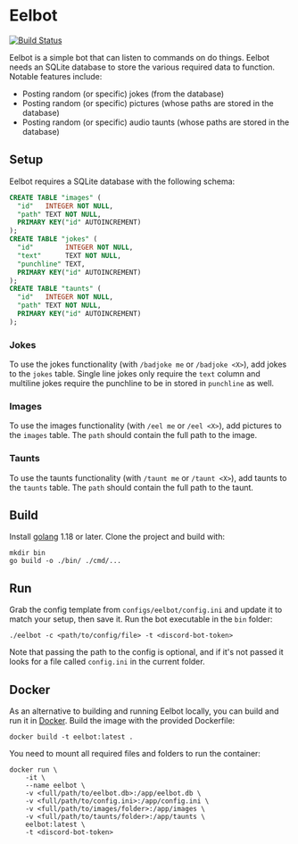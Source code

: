 # Eelbot

[![Build Status](https://github.com/emseers/eelbot/actions/workflows/go.yml/badge.svg)](https://github.com/emseers/eelbot/actions)

Eelbot is a simple bot that can listen to commands on do things. Eelbot needs an
SQLite database to store the various required data to function. Notable features
include:

* Posting random (or specific) jokes (from the database)
* Posting random (or specific) pictures (whose paths are stored in the database)
* Posting random (or specific) audio taunts (whose paths are stored in the
  database)

## Setup

Eelbot requires a SQLite database with the following schema:
```sql
CREATE TABLE "images" (
  "id"   INTEGER NOT NULL,
  "path" TEXT NOT NULL,
  PRIMARY KEY("id" AUTOINCREMENT)
);
CREATE TABLE "jokes" (
  "id"        INTEGER NOT NULL,
  "text"      TEXT NOT NULL,
  "punchline" TEXT,
  PRIMARY KEY("id" AUTOINCREMENT)
);
CREATE TABLE "taunts" (
  "id"   INTEGER NOT NULL,
  "path" TEXT NOT NULL,
  PRIMARY KEY("id" AUTOINCREMENT)
);
```

### Jokes

To use the jokes functionality (with `/badjoke me` or `/badjoke <X>`), add jokes
to the `jokes` table. Single line jokes only require the `text` column and
multiline jokes require the punchline to be in stored in `punchline` as well.

### Images

To use the images functionality (with `/eel me` or `/eel <X>`), add pictures to
the `images` table. The `path` should contain the full path to the image.

### Taunts

To use the taunts functionality (with `/taunt me` or `/taunt <X>`), add taunts
to the `taunts` table. The `path` should contain the full path to the taunt.

## Build

Install [golang](https://golang.org/) 1.18 or later. Clone the project and build
with:

```
mkdir bin
go build -o ./bin/ ./cmd/...
```

## Run

Grab the config template from `configs/eelbot/config.ini` and update it to match
your setup, then save it. Run the bot executable in the `bin` folder:

```
./eelbot -c <path/to/config/file> -t <discord-bot-token>
```

Note that passing the path to the config is optional, and if it's not passed it
looks for a file called `config.ini` in the current folder.

## Docker

As an alternative to building and running Eelbot locally, you can build and run
it in [Docker](https://www.docker.com/). Build the image with the provided
Dockerfile:

```
docker build -t eelbot:latest .
```

You need to mount all required files and folders to run the container:

```
docker run \
    -it \
    --name eelbot \
    -v <full/path/to/eelbot.db>:/app/eelbot.db \
    -v <full/path/to/config.ini>:/app/config.ini \
    -v <full/path/to/images/folder>:/app/images \
    -v <full/path/to/taunts/folder>:/app/taunts \
    eelbot:latest \
    -t <discord-bot-token>
```
